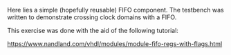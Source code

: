 Here lies a simple (hopefully reusable) FIFO component. The testbench was written to demonstrate crossing clock domains with a FIFO.

This exercise was done with the aid of the following tutorial:

https://www.nandland.com/vhdl/modules/module-fifo-regs-with-flags.html


